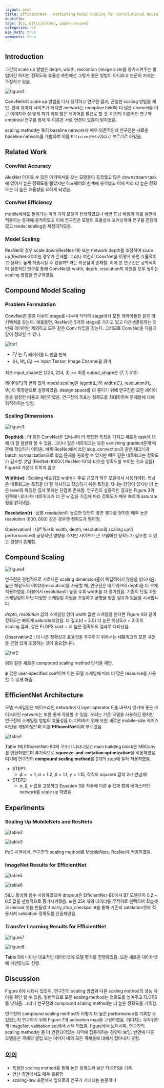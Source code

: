 ```yaml
---
layout: post
title: EfficientNet - Rethinking Model Scaling for Convolutional Neural Networks [2020]
subtitle: 
tags: [CV, Efficientnet, paper-review]
categories: CV
use_math: true
comments: true
---
```



## Introduction

그간의 scale up 방법은 detph, width, resolution (image size)을 증가시켜주는 방법이긴 하지만 정확도와 효율성 측면에선 그렇게 좋은 방법이 아니라고 논문의 저자는 주장하고 있음.

![figure2](/img/efficient/figure2.png)

ConvNets의 scale up 방법을 다시 생각하고 연구한 결과, 균일한 scaling 방법을 제안. 만약 이미지 사이즈가 커지면 network는 receptive field와 더 많은 channel을 더 큰 이미지와 잘 맞게 하기 위해 많은 레이어를 필요로 할 것. 이전의 이론적인 연구와 empirical 연구를 통해 두 이론은 서로 연관이 있음이 밝혀졌음.

scaling method는 특히 baseline network에 매우 의존적인데 연구진은 새로운 baseline network를 개발하여 이를 `EfficientNets`이라고 부르기로 하였음.

## Related Work

### ConvNet Accuracy

AlexNet 이후로 수 많은 아키텍쳐를 갖는 모델들이 등장했고 많은 downstream task에 있어서 높은 정확도를 뽑았지만 하드웨어의 한계에 봉착했고 이에 따라 더 높은 정확도는 더 높은 효율성을 요하게 되었음.

### ConvNet Efficiency

mobile에서도 돌아가는 여러 가지 모델이 탄생하였으나 비싼 튜닝 비용과 이를 실전에 적용하는 문제에 봉착하였고 이에 연구진은 모델의 효율성에 포커싱하여 연구를 진행하였고 model scaling을 재정의하였음.

### Model Scaling

ResNet의 경우 scale down(ResNet-18) 또는 network depth를 조정하여 scale up(ResNet-200)한 경우가 존재함. 그러나 여전히 ConvNet을 어떻게 하면 효율적이고 정확도 높게 학습시킬 수 있을까? 라는 의문점이 존재함. 이에 본 연구진은 공학적이며 실증적인 연구를 통해 ConvNet을 width, depth, resolution의 차원을 모두 높이는 scaling 방법을 연구하였음.


## Compound Model Scaling

### Problem Formulation

ConvNet은 종종 다수의 stage로 나누며 각각의 stage에서 모든 레이어들은 같은 아키텍쳐를 갖는다. 예를들면, ResNet은 5개의 stage를 가지고 있고 다운샘플링하는 첫번째 레이어만 제외하고 모두 같은 Conv 타입을 갖는다. 그러므로 ConvNet을 다음과 같이 정의할 수 있다.

![for1](/img/efficient/for1.png)

- $F_{i}^{L_i}$는 $F_i$ 레이어를 $L_i$ 만큼 반복
- $(H_i, W_i, C_i)$ ==> Input Tensor, Image Channel을 의미

최초 input_shape은 (224, 224, 3) >> 최종 output_shape은 (7, 7, 512)

레이어($F_i$)의 변화 없이 model scaling을 legnth($L_i$)와 width($C_i$), resolution($H_i$, $W_i$)의 확장만으로 실행하였음. design space를 더 줄이기 위해 연구진은 모든 레이어들을 일정한 비율로 제한하였음. 연구진의 목표는 정확도를 최대화하며 문제들에 대해 최적하하는 방향.

### Scaling Dimensions

![figure3](/img/efficient/figure3.png)

**Depth($d$)** : 더 깊은 ConvNet은 값비싸며 더 복잡한 특징을 가지고 새로운 task에 대해 더 잘 일반화 할 수 있음. 그러나 깊은 네트워크는 또한 vanishing gradient문제 때문에 학습하기 어려움. 비록 ResNet에서 쓰인 skip_connection과 같은 테크닉과 batch_normalization으로 학습 문제를 완화할 수 있지만 매우 깊은 네트워크는 정확도가 감소할 것임 (ResNet-1000이 ResNet-101과 비슷한 정확도를 보이는 것과 같음). Figure3 가운데 이미지 참고

**Width($w$)** : Scaling 네트워크 width는 주로 규모가 작은 모델에서 사용되어짐. 폭넓은 네트워크는 특징을 더 잘 캐치하고 학습하기 쉬운 특징을 지니는 경향이 있지만 더 높은 level의 특징은 잡지 못하는 단점이 존재함. 연구진의 실증적인 결과는 Figure 3의 왼쪽에 나타나며 네트워크가 더 큰 $w$ 값을 가짐에 따라 정확도가 매우 빠르게 saturate됨을 밝혀냈음.

**Resolution($r$)** : 보통 resolution이 높으면 당연히 좋은 결과를 얻지만 매우 높은 resolution (600, 600) 같은 경우엔 정확도가 떨어짐.

Observation1 : 네트워크의 width, depth, resolution의 scaling up이 performance에 긍정적인 영향을 주지만 사이즈가 큰 모델에선 정확도가 감소할 수 있는 경향이 존재함.


## Compound Scaling

![figure4](/img/efficient/figure4.png)

연구진은 경험적으로 서로다른 scaling dimension들이 독립적이지 않음을 밝혀내음. 높은 해상도의 이미지(resolution)를 사용할 때, 연구진은 네트워크의 depth를 더 크게 적용하였음. 더불어서 resolution이 높을 수록 width를 더 증가였음. 기존의 단일 차원 스케일링이 아닌 다양한 스케일링 차원을 조정하고 균형을 맞출 필요가 있음을 시사합니다.

$depth$, $resolution$ 값의 스케일링 없이 $width$ 값만 스케일링 한다면 Figure 4와 같이 정확도는 빠르게 saturate되었음. 더 깊고($d$ = 2.0) 더 높은 해상도($r$ = 2.0)의 scaling 결과, 같은 FLOPS cost + 더 높은 정확도의 결과로 나타났음.

Observation2 : 더 나은 정확성과 효율성을 추구하기 위해서는 네트워크의 모든 차원을 균형 있게 조정하는 것이 중요합니다.

![for2](/img/efficient/for2.png)

위와 같은 새로운 compound scaling method 방식을 제안.

$\phi$ 값은 user-specified coef이며 이는 모델 스케일에 따라 더 많은 resource를 사용할 수 있게 해줌. 


## EfficientNet Architecture

모델 스케일링은 베이스라인 network에서 layer operator $F_i$를 바꾸지 않기에 좋은 베이스라인 network는 또한 좋게 작용할 수 있음. 우리는 기존 모델을 사용하긴 했지만 연구진의 스케일링 방법의 효율성을 더 피력하기 위해 또한 새로운 mobile-size 베이스라인을 개발하였으며 이를 **EfficientNet**이라 부르겠음.

![table1](/img/efficient/table1.png)

Table 1에 EfficientNet-B0의 구조가 나타나있고 main building block은 MBConv를 변환하였으며 추가적으로 **squeeze-and-exitation optimization**을 적용하였음. 여기에 연구진의 **compound scaling method**를 2개의 step에 걸쳐 적용하였음.

- STEP1:
    - $\phi == 1$, $\alpha = 1.2$, $\beta = 1.1$, $\gamma = 1.15$, 각각의 squared 값이 2가 안넘게!
- STEP2:
  - $\alpha$, $\beta$, $\gamma$ 값을 고정하고 Equation 3을 적용해 다른 $\phi$ 값과 함께 베이스라인 network를 scale up 하였음


## Experiments

### Scaling Up MobileNets and ResNets

![table2](/img/efficient/table2.png)

![table3](/img/efficient/table3.png)

PoC 차원에서, 연구진의 scaling method를 MobildNets, ResNet에 적용하였음. 

### ImageNet Results for EfficientNet

![table5](/img/efficient/table5.png)

![table6](/img/efficient/table6.png)

SiLU 활성화 함수 사용하였으며 dropout은 EfficientNet-B0에서 B7 모델까지 0.2 ~ 0.5 값을 선형적으로 증가시켜줬음. 또한 25k 개의 데이터를 무작위로 선택하여 학습셋과 minival 셋을 만들었고 early_stop_checkpoint을 통해 기존의 validation셋에 적용시켜 validation 정확도를 산출해냈음. 

### Transfer Learning Results for EfficientNet

![figure7](/img/efficient/figure7.png)

![figure8](/img/efficient/figure8.png)

Table 6에 나타난 대표적인 데이터셋에 모델 평가를 진행하였음. 또한 새로운 데이터셋에 파인튜닝도 진행.


## Discussion

Figure 8에 나타나 있듯이, 연구진의 scaling 방법과 다른 scaling method의 성능 차이를 확인 할 수 있음. 일반적으로 모든 scaling method는 정확도를 높여주고 FLOPS를 낮춰줌. 그러나 연구진의 compound scaling method는 더 높은 정확도를 기록함.

연구진의 compound scaling method가 어떻게 더 높은 performance를 기록할 수 있었는지 연구하기 위해 Figure 7의 activation map을 구성하였음. 이미지는 무작위하게 ImageNet validation set에서 선택 되었음. figure에서 보다시피, 연구진의 scaling method는 좀 더 연관되어있는 지역에 집중하려는 경향이 보임. 반면에 다른 모델들은 객체의 결핍 또는 이미지 내의 모든 객체들에 대해서 잡아내지 못함. 

## 의의

- 특정한 scaling method를 통해 높은 정확도와 낮은 FLOPS을 기록
- 연산 측면에서도 매우 훌륭함
- scaling-law 측면에서 앞으로의 연구가 기대되는 논문이다